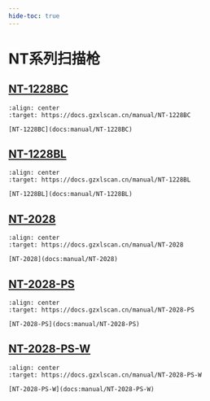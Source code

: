 ```yaml
---
hide-toc: true
---
```


# NT系列扫描枪


## [NT-1228BC](docs:manual/NT-1228BC)

```{figure} ../media/series/NT-1228BC.jpg
:align: center
:target: https://docs.gzxlscan.cn/manual/NT-1228BC

[NT-1228BC](docs:manual/NT-1228BC)
```


## [NT-1228BL](docs:manual/NT-1228BL)


```{figure} ../media/series/NT-1228BL.jpg
:align: center
:target: https://docs.gzxlscan.cn/manual/NT-1228BL

[NT-1228BL](docs:manual/NT-1228BL)
```

## [NT-2028](docs:manual/NT-2028)


```{figure} ../media/series/NT-2028.jpg
:align: center
:target: https://docs.gzxlscan.cn/manual/NT-2028

[NT-2028](docs:manual/NT-2028)
```

## [NT-2028-PS](docs:manual/NT-2028-PS)

```{figure} ../media/series/NT-2028-PS.jpg
:align: center
:target: https://docs.gzxlscan.cn/manual/NT-2028-PS

[NT-2028-PS](docs:manual/NT-2028-PS)
```

## [NT-2028-PS-W](docs:manual/NT-2028-PS-W)

```{figure} ../media/series/NT-2028-PS-W.jpg
:align: center
:target: https://docs.gzxlscan.cn/manual/NT-2028-PS-W

[NT-2028-PS-W](docs:manual/NT-2028-PS-W)
```



